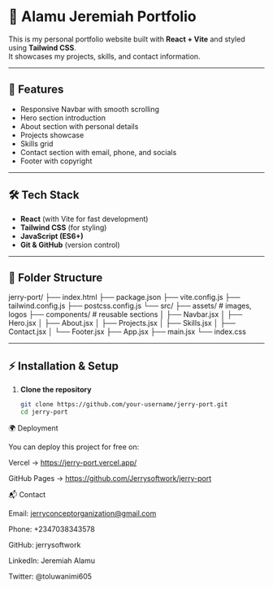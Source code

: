 # 🎨 Alamu Jeremiah Portfolio

This is my personal portfolio website built with **React + Vite** and styled using **Tailwind CSS**.  
It showcases my projects, skills, and contact information.

---

## 🚀 Features
- Responsive Navbar with smooth scrolling
- Hero section introduction
- About section with personal details
- Projects showcase
- Skills grid
- Contact section with email, phone, and socials
- Footer with copyright

---

## 🛠️ Tech Stack
- **React** (with Vite for fast development)
- **Tailwind CSS** (for styling)
- **JavaScript (ES6+)**
- **Git & GitHub** (version control)

---

## 📂 Folder Structure
jerry-port/
├── index.html
├── package.json
├── vite.config.js
├── tailwind.config.js
├── postcss.config.js
└── src/
├── assets/ # images, logos
├── components/ # reusable sections
│ ├── Navbar.jsx
│ ├── Hero.jsx
│ ├── About.jsx
│ ├── Projects.jsx
│ ├── Skills.jsx
│ ├── Contact.jsx
│ └── Footer.jsx
├── App.jsx
├── main.jsx
└── index.css

---

## ⚡ Installation & Setup

1. **Clone the repository**
   ```bash
   git clone https://github.com/your-username/jerry-port.git
   cd jerry-port


🌍 Deployment

You can deploy this project for free on:

Vercel → https://jerry-port.vercel.app/

GitHub Pages → https://github.com/Jerrysoftwork/jerry-port

📬 Contact

Email: jerryconceptorganization@gmail.com

Phone: +2347038343578

GitHub: jerrysoftwork

LinkedIn: Jeremiah Alamu

Twitter: @toluwanimi605